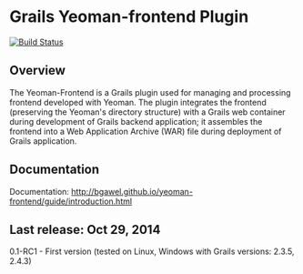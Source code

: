Grails Yeoman-frontend Plugin
===============
[![Build Status](https://travis-ci.org/bgawel/yeoman-frontend.svg?branch=master)](https://travis-ci.org/bgawel/yeoman-frontend)

Overview
--------
The Yeoman-Frontend is a Grails plugin used for managing and processing frontend developed with Yeoman. The plugin integrates the frontend (preserving the Yeoman's directory structure) with a Grails web container during development of Grails backend application; it assembles the frontend into a Web Application Archive (WAR) file during deployment of Grails application.

Documentation
-------------
Documentation: http://bgawel.github.io/yeoman-frontend/guide/introduction.html

Last release: Oct 29, 2014
--------------------------
0.1-RC1 - First version (tested on Linux, Windows with Grails versions: 2.3.5, 2.4.3)

